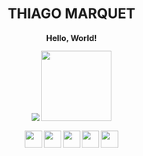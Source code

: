 

<!-- 
![Anurag's GitHub stats](https://github-readme-stats.vercel.app/api?username=Thiago-Marquet&show_icons=true&theme=aura&layout=compact)
[![Top Langs](https://github-readme-stats.vercel.app/api/top-langs/?username=Thiago-Marquet&show_icons=true&theme=aura)](https://github.com/anuraghazra/github-readme-stats)
-->
<div align = "center">
<h1> THIAGO MARQUET </h1>
  </div>
  
 <div align = "center">
<h3> Hello, World! </h3>
  </div>

<div align ="center">
  <img src = "https://github-readme-stats.vercel.app/api?username=Thiago-Marquet&show_icons=true&theme=aura&layout=compact"/>
  <img src = "https://github-readme-stats.vercel.app/api/top-langs/?username=Thiago-Marquet&show_icons=true&theme=aura" height = "143px"/>
   <br>
  </div>  

<div align = "center">
<br>
<img src="https://cdn.jsdelivr.net/gh/devicons/devicon/icons/csharp/csharp-original.svg" height = "35px" />
<img src="https://cdn.jsdelivr.net/gh/devicons/devicon/icons/java/java-original.svg" height = "35px"/>
<img src="https://cdn.jsdelivr.net/gh/devicons/devicon/icons/git/git-original.svg" height = "35px" />
<img src="https://cdn.jsdelivr.net/gh/devicons/devicon/icons/visualstudio/visualstudio-plain.svg" height = "35px"/>
<img src="https://cdn.jsdelivr.net/gh/devicons/devicon/icons/unity/unity-original.svg" height = "35px" />




  </div>

